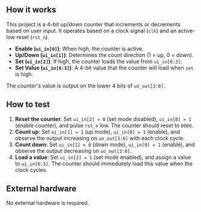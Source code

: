 <!---

This file is used to generate your project datasheet. Please fill in the information below and delete any unused
sections.

You can also include images in this folder and reference them in the markdown. Each image must be less than
512 kb in size, and the combined size of all images must be less than 1 MB.
-->

## How it works

This project is a 4-bit up/down counter that increments or decrements based on user input. It operates based on a clock signal (`clk`) and an active-low reset (`rst_n`).

- **Enable (`ui_in[0]`)**: When high, the counter is active.
- **Up/Down (`ui_in[1]`)**: Determines the count direction (1 = up, 0 = down).
- **Set (`ui_in[2]`)**: If high, the counter loads the value from `ui_in[6:3]`.
- **Set Value (`ui_in[6:3]`)**: A 4-bit value that the counter will load when `set` is high.

The counter's value is output on the lower 4 bits of `uo_out[3:0]`.

## How to test

1. **Reset the counter**: Set `ui_in[2] = 0` (set mode disabled), `ui_in[0] = 1` (enable counter), and pulse `rst_n` low. The counter should reset to `0000`.
2. **Count up**: Set `ui_in[1] = 1` (up mode), `ui_in[0] = 1` (enable), and observe the output increasing on `uo_out[3:0]` with each clock cycle.
3. **Count down**: Set `ui_in[1] = 0` (down mode), `ui_in[0] = 1` (enable), and observe the output decreasing on `uo_out[3:0]`.
4. **Load a value**: Set `ui_in[2] = 1` (set mode enabled), and assign a value to `ui_in[6:3]`. The counter should immediately load this value when the clock cycles.

## External hardware

No external hardware is required.

